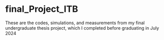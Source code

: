 # final_Project_ITB
These are the codes, simulations, and measurements from my final undergraduate thesis project, which I completed before graduating in July 2024
